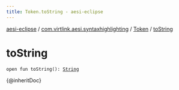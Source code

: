 ```yaml
---
title: Token.toString - aesi-eclipse
---
```


[aesi-eclipse](../../index.html) / [com.virtlink.aesi.syntaxhighlighting](../index.html) / [Token](index.html) / [toString](.)

# toString

`open fun toString(): `[`String`](https://kotlinlang.org/api/latest/jvm/stdlib/kotlin/-string/index.html)

{@inheritDoc}

